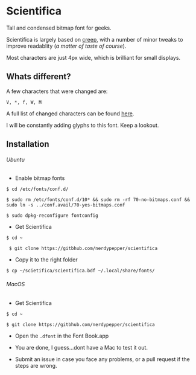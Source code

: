 # Scientifica


Tall and condensed bitmap font for geeks.


Scientifica is largely based on [creep](https://github.com/romeovs/creep), with a number
of minor tweaks to improve readablity (*a matter of taste of course*).

Most characters are just 4px wide, which is brilliant for small displays.


## Whats different?


A few characters that were changed are:

`V, *, f, W, M `

A full list of changed characters can be found [here](~/images/changes.png).


I will be constantly adding glyphs to this font. Keep a lookout.



## Installation


###### Ubuntu


 - Enable bitmap fonts

  ` $ cd /etc/fonts/conf.d/ `
 
  ` $ sudo rm /etc/fonts/conf.d/10* && sudo rm -rf 70-no-bitmaps.conf && sudo ln -s ../conf.avail/70-yes-bitmaps.conf `
  
  ` $ sudo dpkg-reconfigure fontconfig `
  

 - Get Scientifica
 
 ` $ cd ~ `
 
 ` $ git clone https://gitbhub.com/nerdypepper/scientifica`


 - Copy it to the right folder

 ` $ cp ~/scietifica/scientifica.bdf ~/.local/share/fonts/ `


###### MacOS


 - Get Scientifica
 
 ` $ cd ~ `
 
 ` $ git clone https://gitbhub.com/nerdypepper/scientifica ` 


 - Open the `.dfont` in the Font Book.app


 - You are done, I guess...dont have a Mac to test it out.


 - Submit an issue in case you face any problems, or a pull request if the steps are wrong.
